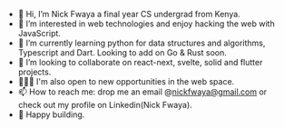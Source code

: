 - 👋 Hi, I’m Nick Fwaya a final year CS undergrad from Kenya.
- 👀 I’m interested in web technologies and enjoy hacking the web with JavaScript.
- 🌱 I’m currently learning python for data structures and algorithms, Typescript and Dart. Looking to add on Go & Rust soon.
- 💞️ I’m looking to collaborate on react-next, svelte, solid and flutter projects.
- 🧑‍💻💵 I'm also open to new opportunities in the web space.
- 📫 How to reach me: drop me an email @nickfwaya@gmail.com or check out my profile on Linkedin(Nick Fwaya).
- 🥂 Happy building.

<!---
nochillnick/nochillnick is a ✨ special ✨ repository because its `README.md` (this file) appears on your GitHub profile.
You can click the Preview link to take a look at your changes.
--->
